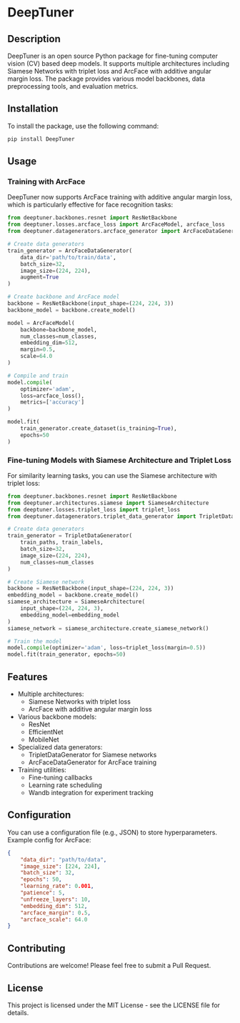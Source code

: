 # DeepTuner

## Description

DeepTuner is an open source Python package for fine-tuning computer vision (CV) based deep models. It supports multiple architectures including Siamese Networks with triplet loss and ArcFace with additive angular margin loss. The package provides various model backbones, data preprocessing tools, and evaluation metrics.

## Installation

To install the package, use the following command:

```bash
pip install DeepTuner
```

## Usage

### Training with ArcFace

DeepTuner now supports ArcFace training with additive angular margin loss, which is particularly effective for face recognition tasks:

```python
from deeptuner.backbones.resnet import ResNetBackbone
from deeptuner.losses.arcface_loss import ArcFaceModel, arcface_loss
from deeptuner.datagenerators.arcface_generator import ArcFaceDataGenerator

# Create data generators
train_generator = ArcFaceDataGenerator(
    data_dir='path/to/train/data',
    batch_size=32,
    image_size=(224, 224),
    augment=True
)

# Create backbone and ArcFace model
backbone = ResNetBackbone(input_shape=(224, 224, 3))
backbone_model = backbone.create_model()

model = ArcFaceModel(
    backbone=backbone_model,
    num_classes=num_classes,
    embedding_dim=512,
    margin=0.5,
    scale=64.0
)

# Compile and train
model.compile(
    optimizer='adam',
    loss=arcface_loss(),
    metrics=['accuracy']
)

model.fit(
    train_generator.create_dataset(is_training=True),
    epochs=50
)
```

### Fine-tuning Models with Siamese Architecture and Triplet Loss

For similarity learning tasks, you can use the Siamese architecture with triplet loss:

```python
from deeptuner.backbones.resnet import ResNetBackbone
from deeptuner.architectures.siamese import SiameseArchitecture
from deeptuner.losses.triplet_loss import triplet_loss
from deeptuner.datagenerators.triplet_data_generator import TripletDataGenerator

# Create data generators
train_generator = TripletDataGenerator(
    train_paths, train_labels, 
    batch_size=32,
    image_size=(224, 224),
    num_classes=num_classes
)

# Create Siamese network
backbone = ResNetBackbone(input_shape=(224, 224, 3))
embedding_model = backbone.create_model()
siamese_architecture = SiameseArchitecture(
    input_shape=(224, 224, 3),
    embedding_model=embedding_model
)
siamese_network = siamese_architecture.create_siamese_network()

# Train the model
model.compile(optimizer='adam', loss=triplet_loss(margin=0.5))
model.fit(train_generator, epochs=50)
```

## Features

- Multiple architectures:
  - Siamese Networks with triplet loss
  - ArcFace with additive angular margin loss
- Various backbone models:
  - ResNet
  - EfficientNet
  - MobileNet
- Specialized data generators:
  - TripletDataGenerator for Siamese networks
  - ArcFaceDataGenerator for ArcFace training
- Training utilities:
  - Fine-tuning callbacks
  - Learning rate scheduling
  - Wandb integration for experiment tracking

## Configuration

You can use a configuration file (e.g., JSON) to store hyperparameters. Example config for ArcFace:

```json
{
    "data_dir": "path/to/data",
    "image_size": [224, 224],
    "batch_size": 32,
    "epochs": 50,
    "learning_rate": 0.001,
    "patience": 5,
    "unfreeze_layers": 10,
    "embedding_dim": 512,
    "arcface_margin": 0.5,
    "arcface_scale": 64.0
}
```

## Contributing

Contributions are welcome! Please feel free to submit a Pull Request.

## License

This project is licensed under the MIT License - see the LICENSE file for details.
